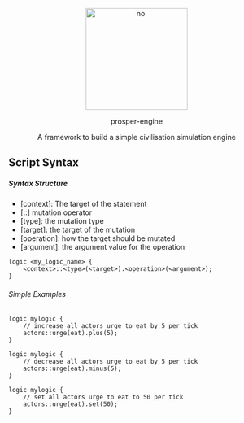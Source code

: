 <p align="center">
  <img width="200" src="https://i.imgur.com/T5gDld9.jpg" alt="no"/>
</p>
<p align="center">
   prosper-engine
</p>
<p align="center">
  A framework to build a simple civilisation simulation engine
</p>

## Script Syntax

##### Syntax Structure

- [context]: The target of the statement
- [::] mutation operator
- [type]: the mutation type
- [target]: the target of the mutation
- [operation]: how the target should be mutated
- [argument]: the argument value for the operation

```
logic <my_logic_name> {
    <context>::<type>(<target>).<operation>(<argument>); 
}
```

###### Simple Examples

```
logic mylogic {
    // increase all actors urge to eat by 5 per tick
    actors::urge(eat).plus(5); 
}
```

```
logic mylogic {
    // decrease all actors urge to eat by 5 per tick
    actors::urge(eat).minus(5); 
}
```

```
logic mylogic {
    // set all actors urge to eat to 50 per tick
    actors::urge(eat).set(50); 
}
```



